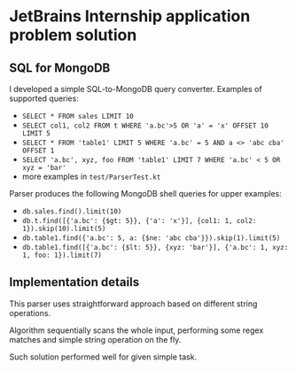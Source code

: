 # JetBrains Internship application problem solution
## SQL for MongoDB
I developed a simple SQL-to-MongoDB query converter.
Examples of supported queries:
* `SELECT * FROM sales LIMIT 10`
* `SELECT col1, col2 FROM t WHERE 'a.bc'>5 OR 'a' = 'x' OFFSET 10 LIMIT 5`
* `SELECT * FROM 'table1' LIMIT 5 WHERE 'a.bc' = 5 AND a <> 'abc cba' OFFSET 1`
* `SELECT 'a.bc', xyz, foo FROM 'table1' LIMIT 7 WHERE 'a.bc' < 5 OR xyz = 'bar'`
* more examples in `test/ParserTest.kt`

Parser produces the following MongoDB shell queries for upper examples:
* `db.sales.find().limit(10)`
* `db.t.find([{'a.bc': {$gt: 5}}, {'a': 'x'}], {col1: 1, col2: 1}).skip(10).limit(5)`
* `db.table1.find({'a.bc': 5, a: {$ne: 'abc cba'}}).skip(1).limit(5)`
* `db.table1.find([{'a.bc': {$lt: 5}}, {xyz: 'bar'}], {'a.bc': 1, xyz: 1, foo: 1}).limit(7)`

## Implementation details
This parser uses straightforward approach based on different string operations. 

Algorithm sequentially scans the whole input, performing some regex matches and simple string operation on the fly.

Such solution performed well for given simple task.
